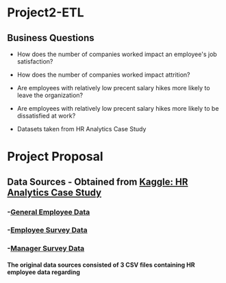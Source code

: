 # Project2-ETL

## Business Questions

- How does the number of companies worked impact an employee's job satisfaction?

- How does the number of companies worked impact attrition?

- Are employees with relatively low precent salary hikes more likely to leave the organization?

- Are employees with relatively low precent salary hikes more likely to be dissatisfied at work?


- Datasets taken from HR Analytics Case Study 

	
# Project Proposal

## Data Sources - Obtained from [Kaggle: HR Analytics Case Study](https://www.kaggle.com/datasets/vjchoudhary7/hr-analytics-case-study)
### -[General Employee Data](https://www.kaggle.com/datasets/vjchoudhary7/hr-analytics-case-study?select=general_data.csv)
### -[Employee Survey Data](https://www.kaggle.com/datasets/vjchoudhary7/hr-analytics-case-study?select=employee_survey_data.csv)
### -[Manager Survey Data](https://www.kaggle.com/datasets/vjchoudhary7/hr-analytics-case-study?select=manager_survey_data.csv)

#### The original data sources consisted of 3 CSV files containing HR employee data regarding 
